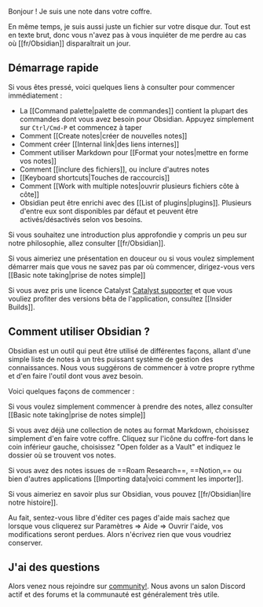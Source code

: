Bonjour ! Je suis une note dans votre coffre.

En même temps, je suis aussi juste un fichier sur votre disque dur. Tout est en texte brut, donc vous n'avez pas à vous inquiéter de me perdre au cas où [[fr/Obsidian]] disparaîtrait un jour.



## Démarrage rapide

Si vous êtes pressé, voici quelques liens à consulter pour commencer immédiatement :

- La [[Command palette|palette de commandes]] contient la plupart des commandes dont vous avez besoin pour Obsidian. Appuyez simplement sur `Ctrl/Cmd-P` et commencez à taper
- Comment [[Create notes|créer de nouvelles notes]]
- Comment créer [[Internal link|des liens internes]]
- Comment utiliser Markdown pour [[Format your notes|mettre en forme vos notes]]
- Comment [[inclure des fichiers]], ou inclure d'autres notes
- [[Keyboard shortcuts|Touches de raccourcis]]
- Comment [[Work with multiple notes|ouvrir plusieurs fichiers côte à côte]]
- Obsidian peut être enrichi avec des [[List of plugins|plugins]]. Plusieurs d'entre eux sont disponibles par défaut et peuvent être activés/désactivés selon vos besoins.


Si vous souhaitez une introduction plus approfondie y compris un peu sur notre philosophie, allez consulter [[fr/Obsidian]].

Si vous aimeriez une présentation en douceur ou si vous voulez simplement démarrer mais que vous ne savez pas par où commencer, dirigez-vous vers [[Basic note taking|prise de notes simple]]

Si vous avez pris une licence Catalyst [Catalyst supporter](https://obsidian.md/pricing) et que vous vouliez profiter des versions bêta de l'application, consultez [[Insider Builds]].

## Comment utiliser Obsidian ?

Obsidian est un outil qui peut être utilisé de différentes façons, allant d'une simple liste de notes à un très puissant système de gestion des connaissances. Nous vous suggérons de commencer à votre propre rythme et d'en faire l'outil dont vous avez besoin.

Voici quelques façons de commencer :

Si vous voulez simplement commencer à prendre des notes, allez consulter [[Basic note taking|prise de notes simple]]

Si vous avez déjà une collection de notes au format Markdown, choisissez simplement d'en faire votre coffre. Cliquez sur l'icône du coffre-fort dans le coin inférieur gauche, choisissez "Open folder as a Vault" et indiquez le dossier où se trouvent vos notes.

Si vous avez des notes issues de ==Roam Research==, ==Notion,== ou bien d'autres applications [[Importing data|voici comment les importer]].

Si vous aimeriez en savoir plus sur Obsidian, vous pouvez [[fr/Obsidian|lire notre histoire]].

Au fait, sentez-vous libre d'éditer ces pages d'aide mais sachez que lorsque vous cliquerez sur Paramètres => Aide => Ouvrir l'aide, vos modifications seront perdues. Alors n'écrivez rien que vous voudriez conserver.

## J'ai des questions

Alors venez nous rejoindre sur [community!](https://obsidian.md/community). Nous avons un salon Discord actif et des forums et la communauté est généralement très utile.
